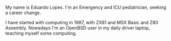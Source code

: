 My name is Eduardo Lopes. I'm an Emergency and ICU pediatrician, seeking a career change. 

I have started with computing in 1987, with ZX81 and MSX Basic and Z80 Assembly. Nowadays I'm an OpenBSD user in my daily driver laptop, teaching myself some computing.
